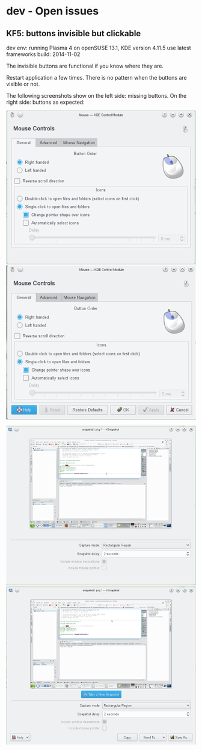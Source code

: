 dev - Open issues
=================

KF5: buttons invisible but clickable
------------------------------------
dev env: running Plasma 4 on openSUSE 13.1, KDE version 4.11.5
use latest frameworks build: 2014-11-02

The invisible buttons are functional if you know where they are.

Restart application a few times. There is no pattern when the buttons are visible or not.

The following screenshots show on the left side: missing buttons. On the right side: buttons as expected:

![](img/missing-buttions-kcmmouse-missing.png "kcmshell5 mouse # buttons missing")
![](img/missing-buttions-kcmmouse-visible.png "kcmshell5 mouse # buttons visible")

![](img/missing-buttions-ksnapshot-missing.png)
![](img/missing-buttions-ksnapshot-visible.png)

